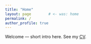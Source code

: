 ```yaml
---
title: "Home"
layout: page        # <- was: home
permalink: /
author_profile: true
---
```

Welcome — short intro here. See my [CV](/CV/).
